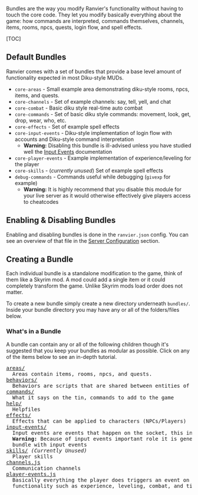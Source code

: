 Bundles are the way you modify Ranvier's functionality without having to touch
the core code. They let you modify basically everything about the game: how
commands are interpreted, commands themselves, channels, items, rooms, npcs,
quests, login flow, and spell effects.

[TOC]

## Default Bundles

Ranvier comes with a set of bundles that provide a base level amount of
functionality expected in most Diku-style MUDs.

* `core-areas` - Small example area demonstrating diku-style rooms, npcs,
  items, and quests.
* `core-channels` - Set of example channels: say, tell, yell, and chat
* `core-combat` - Basic diku style real-time auto combat
* `core-commands` - Set of basic diku style commands: movement, look, get, drop, wear, who, etc.
* `core-effects` - Set of example spell effects
* `core-input-events` - Diku-style implementation of login flow with accounts
  and Diku-style command interpretation
    * **Warning:** Disabling this bundle is ill-advised unless you have studied
      well the [Input Events](/extending/input-events.md) documentation
* `core-player-events` - Example implementation of experience/leveling for the
  player
* `core-skills` - (_currently unused_) Set of example spell effects
* `debug-commands` - Commands useful while debugging (`givexp` for example)
    * **Warning:** It is highly recommend that you disable this module for your
      live server as it would otherwise effectively give players access to cheatcodes

## Enabling &amp; Disabling Bundles

Enabling and disabling bundles is done in the `ranvier.json` config. You can see an overview of that file in the [Server Configuration](/get_started/#server-configuration) section.

## Creating a Bundle


Each individual bundle is a standalone modification to the game, think of them
like a Skyrim mod. A mod could add a single item or it could completely
transform the game. Unlike Skyrim mods load order does not matter.

To create a new bundle simply create a new directory underneath `bundles/`. Inside your bundle directory you may have any or all of the folders/files below.

### What's in a Bundle

A bundle can contain any or all of the following children though it's suggested that you keep your bundles as modular as possible. Click on any of the items below to see an in-depth tutorial.

<pre>
<a href="/extending/areas/">areas/</a>
  Areas contain items, rooms, npcs, and quests.
<a href="/extending/behaviors.md">behaviors/</a>
  Behaviors are scripts that are shared between entities of the same type (rooms, items, npcs)
<a href="/extending/commands.md">commands/</a>
  What it says on the tin, commands to add to the game
<a href="/extending/help.md">help/</a>
  Helpfiles
<a href="/extending/effects.md">effects/</a>
  Effects that can be applied to characters (NPCs/Players)
<a href="/extending/input-events.md">input-events/</a>
  Input events are events that happen on the socket, this involves login and command interpreting.
  <strong>Warning:</strong> Because of input events important role it is generally not advised to load more than one
  bundle with input events
<a href="/extending/skills.md">skills/</a> <em>(Currently Unused)</em>
  Player skills
<a href="/extending/channels.md">channels.js</a>
  Communication channels
<a href="/extending/player-events.md">player-events.js</a>
  Basically everything the player does triggers an event on them that can be attached to and perform
  functionality such as experience, leveling, combat, and time based calculations
</pre>
